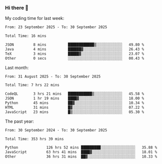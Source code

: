 ### Hi there 👋

My coding time for last week:

<!--START_SECTION:week-->

```txt
From: 23 September 2025 - To: 30 September 2025

Total Time: 16 mins

JSON         8 mins          ████████████▒░░░░░░░░░░░░   49.80 %
Java         4 mins          ██████▓░░░░░░░░░░░░░░░░░░   26.43 %
TeX          3 mins          █████▓░░░░░░░░░░░░░░░░░░░   23.07 %
Other        0 secs          ░░░░░░░░░░░░░░░░░░░░░░░░░   00.43 %
```

<!--END_SECTION:week-->

Last month:

<!--START_SECTION:month-->

```txt
From: 31 August 2025 - To: 30 September 2025

Total Time: 7 hrs 22 mins

CodeQL       3 hrs 21 mins   ███████████▒░░░░░░░░░░░░░   45.58 %
JSON         1 hr 19 mins    ████▓░░░░░░░░░░░░░░░░░░░░   18.00 %
Python       45 mins         ██▓░░░░░░░░░░░░░░░░░░░░░░   10.34 %
HTML         31 mins         █▓░░░░░░░░░░░░░░░░░░░░░░░   07.22 %
JavaScript   23 mins         █▒░░░░░░░░░░░░░░░░░░░░░░░   05.30 %
```

<!--END_SECTION:month-->

The past year:

<!--START_SECTION:year-->

```txt
From: 30 September 2024 - To: 30 September 2025

Total Time: 353 hrs 39 mins

Python             126 hrs 52 mins █████████░░░░░░░░░░░░░░░░   35.88 %
JavaScript         63 hrs 41 mins  ████▓░░░░░░░░░░░░░░░░░░░░   18.01 %
Other              36 hrs 31 mins  ██▓░░░░░░░░░░░░░░░░░░░░░░   10.33 %
```

<!--END_SECTION:year-->
